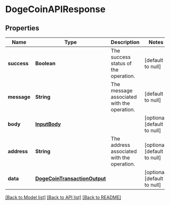 # DogeCoinAPIResponse
## Properties

| Name | Type | Description | Notes |
|------------ | ------------- | ------------- | -------------|
| **success** | **Boolean** | The success status of the operation. | [default to null] |
| **message** | **String** | The message associated with the operation. | [default to null] |
| **body** | [**InputBody**](InputBody.md) |  | [optional] [default to null] |
| **address** | **String** | The address associated with the operation. | [optional] [default to null] |
| **data** | [**DogeCoinTransactionOutput**](DogeCoinTransactionOutput.md) |  | [optional] [default to null] |

[[Back to Model list]](../README.md#documentation-for-models) [[Back to API list]](../README.md#documentation-for-api-endpoints) [[Back to README]](../README.md)

